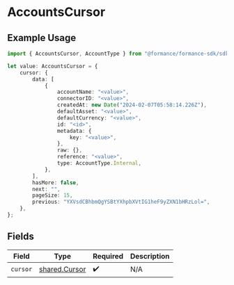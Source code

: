 # AccountsCursor

## Example Usage

```typescript
import { AccountsCursor, AccountType } from "@formance/formance-sdk/sdk/models/shared";

let value: AccountsCursor = {
    cursor: {
        data: [
            {
                accountName: "<value>",
                connectorID: "<value>",
                createdAt: new Date("2024-02-07T05:58:14.226Z"),
                defaultAsset: "<value>",
                defaultCurrency: "<value>",
                id: "<id>",
                metadata: {
                    key: "<value>",
                },
                raw: {},
                reference: "<value>",
                type: AccountType.Internal,
            },
        ],
        hasMore: false,
        next: "",
        pageSize: 15,
        previous: "YXVsdCBhbmQgYSBtYXhpbXVtIG1heF9yZXN1bHRzLol=",
    },
};
```

## Fields

| Field                                                 | Type                                                  | Required                                              | Description                                           |
| ----------------------------------------------------- | ----------------------------------------------------- | ----------------------------------------------------- | ----------------------------------------------------- |
| `cursor`                                              | [shared.Cursor](../../../sdk/models/shared/cursor.md) | :heavy_check_mark:                                    | N/A                                                   |